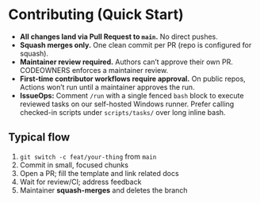 <!-- status: stub; target: 150+ words -->
<!-- status: stub; target: 150+ words -->
# Contributing (Quick Start)

- **All changes land via Pull Request to `main`.** No direct pushes.
- **Squash merges only.** One clean commit per PR (repo is configured for squash).
- **Maintainer review required.** Authors can’t approve their own PR. CODEOWNERS enforces a maintainer review.
- **First-time contributor workflows require approval.** On public repos, Actions won’t run until a maintainer approves the run.
- **IssueOps:** Comment `/run` with a single fenced `bash` block to execute reviewed tasks on our self-hosted Windows runner. Prefer calling checked-in scripts under `scripts/tasks/` over long inline bash.

## Typical flow
1. `git switch -c feat/your-thing` from `main`
2. Commit in small, focused chunks
3. Open a PR; fill the template and link related docs
4. Wait for review/CI; address feedback
5. Maintainer **squash-merges** and deletes the branch


